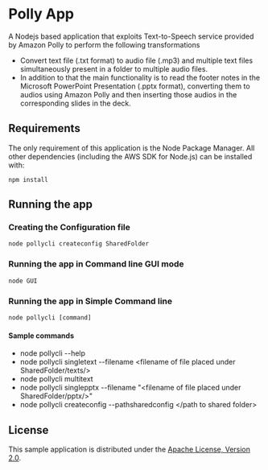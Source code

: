 # Polly App

A Nodejs based application that exploits Text-to-Speech service provided by Amazon Polly to perform the following transformations
* Convert text file (.txt format) to audio file (.mp3) and multiple text files simultaneously present in a folder to multiple audio files.
* In addition to that the main functionality is to read the footer notes in the Microsoft PowerPoint Presentation (.pptx format), converting them to audios using Amazon Polly and then inserting those audios in the corresponding slides in the deck.

## Requirements

The only requirement of this application is the Node Package Manager. All other
dependencies (including the AWS SDK for Node.js) can be installed with:

    npm install

## Running the app
### Creating the Configuration file
    node pollycli createconfig SharedFolder
### Running the app in Command line GUI mode
    node GUI
### Running the app in Simple Command line 
    node pollycli [command]
#### Sample commands
* node pollycli --help
* node pollycli singletext --filename <filename of file placed under SharedFolder/texts/>
* node pollycli multitext
* node pollycli singlepptx --filename "<filename of file placed under SharedFolder/pptx/>"
* node pollycli createconfig --pathsharedconfig </path to shared folder>

## License

This sample application is distributed under the
[Apache License, Version 2.0](http://www.apache.org/licenses/LICENSE-2.0).

